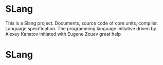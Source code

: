 # SLang
  This is a Slang project. Documents, source code of core units, compiler. Language specification.
  The programming language initiative driven by Alexey Kanatov initiated with Eugene Zouev great help
# SLang
